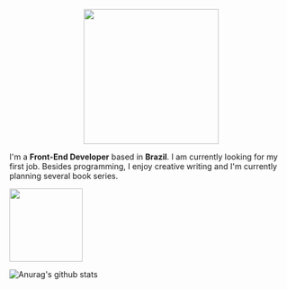<p align="center">

<img src="https://i.imgur.com/9U3DxS1.png" width="240" />

I'm a **Front-End Developer** based in **Brazil**. I am currently looking for my first job. Besides programming, I enjoy creative writing and I'm currently planning several book series.

<img src="https://i.imgur.com/KQ8ZDLa.png" height="130" width="auto"/>

![Anurag's github stats](https://github-readme-stats.vercel.app/api?username=Adriano-js)

</p>
